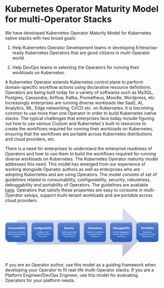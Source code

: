 # Kubernetes Operator Maturity Model for multi-Operator Stacks

We have developed Kubernetes Operator Maturity Model for Kubernetes native stacks with two broad goals:

1) Help Kubernetes Operator Development teams in developing Enterprise-ready
   Kubernetes Operators that are good citizens in multi-Operator world.

2) Help DevOps teams in selecting the Operators for running their workloads 
   on Kubernetes.

A Kubernetes Operator extends Kubernetes control plane to perform domain-specific workflow actions using declarative resource definitions. Operators are being built today for a variety of softwares such as MySQL, Postgres, Cassandra, Airflow, Kafka, Prometheus, Moodle, Wordpress, etc. Increasingly enterprises are running diverse workloads like SaaS, AI, Analytics, ML, Edge networking, CI/CD etc. on Kubernetes. It is becoming common to use more than one Operator in order to build Kubernetes native stacks. The typical challenges that enterprises face today include figuring out how to use various Custom and Kubernetes's built-in resources to create the workflows required for running their workloads on Kubernetes, ensuring that the workflows are portable across Kubernetes distributions and cloud providers, etc.

There is a need for enterprises to understand the enterprise readiness of Operators and how to use them to build the workflows required for running diverse workloads on Kubernetes. The Kubernetes Operator maturity model addresses this need. This model has emerged from our experience of working alongside Operator authors as well as enterprises who are adopting Kubernetes and are using Operators. The model consists of set of guidelines related to consumability, configurability, security, robustness, debuggability and portability of Operators. The guidelines are available [here](https://github.com/cloud-ark/kubeplus/blob/master/Guidelines.md). Operators that satisfy these properties are easy to consume in multi-Operator setups, support multi-tenant workloads and are portable across cloud providers.

![](./docs/Maturity-Model.jpg)

If you are an Operator author, use this model as a guiding framework when developing your Operator to fit real-life multi-Operator stacks. If you are a Platform Engineer/DevOps Engineer, use this model for evaluating Operators for your platform needs. 




